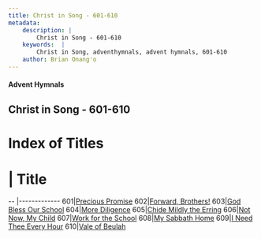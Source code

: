 ```yaml
---
title: Christ in Song - 601-610
metadata:
    description: |
        Christ in Song - 601-610
    keywords:  |
        Christ in Song, adventhymnals, advent hymnals, 601-610
    author: Brian Onang'o
---
```


#### Advent Hymnals
## Christ in Song - 601-610

# Index of Titles
# | Title                        
-- |-------------
601|[Precious Promise](/christ-in-song/CIS/601-700/601-610/Precious-Promise)
602|[Forward, Brothers!](/christ-in-song/CIS/601-700/601-610/Forward,-Brothers!)
603|[God Bless Our School](/christ-in-song/CIS/601-700/601-610/God-Bless-Our-School)
604|[More Diligence](/christ-in-song/CIS/601-700/601-610/More-Diligence)
605|[Chide Mildly the Erring](/christ-in-song/CIS/601-700/601-610/Chide-Mildly-the-Erring)
606|[Not Now, My Child](/christ-in-song/CIS/601-700/601-610/Not-Now,-My-Child)
607|[Work for the School](/christ-in-song/CIS/601-700/601-610/Work-for-the-School)
608|[My Sabbath Home](/christ-in-song/CIS/601-700/601-610/My-Sabbath-Home)
609|[I Need Thee Every Hour](/christ-in-song/CIS/601-700/601-610/I-Need-Thee-Every-Hour)
610|[Vale of Beulah](/christ-in-song/CIS/601-700/601-610/Vale-of-Beulah)